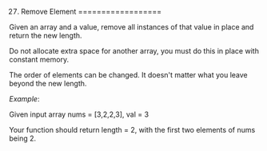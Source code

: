 27. Remove Element
==================

Given an array and a value, remove all instances of that value in place and return the new length.

Do not allocate extra space for another array, you must do this in place with constant memory.

The order of elements can be changed. It doesn't matter what you leave beyond the new length.

*Example*:

Given input array nums = [3,2,2,3], val = 3

Your function should return length = 2, with the first two elements of nums being 2.
